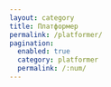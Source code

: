 ```yaml
---
layout: category
title: Платформер
permalink: /platformer/
pagination: 
  enabled: true
  category: platformer
  permalink: /:num/
---
```

